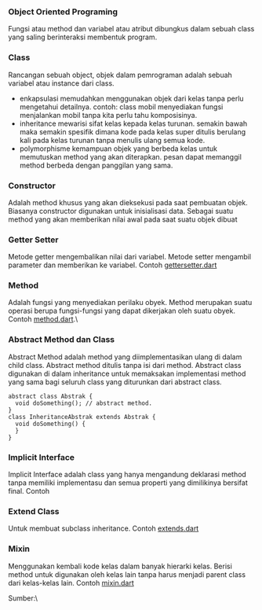 ### Object Oriented Programing
Fungsi atau method dan variabel atau atribut dibungkus dalam sebuah class yang saling berinteraksi membentuk program.
### Class
Rancangan sebuah object, objek dalam pemrograman adalah sebuah variabel atau instance dari class.
- enkapsulasi memudahkan menggunakan objek dari kelas tanpa perlu mengetahui detailnya. contoh: class mobil menyediakan fungsi menjalankan mobil tanpa kita perlu tahu komposisinya.
- inheritance mewarisi sifat kelas kepada kelas turunan. semakin bawah maka semakin spesifik dimana kode pada kelas super ditulis berulang kali pada kelas turunan tanpa menulis ulang semua kode.
- polymorphisme kemampuan objek yang berbeda kelas untuk memutuskan method yang akan diterapkan. pesan dapat memanggil method berbeda dengan panggilan yang sama.
### Constructor 
Adalah method khusus yang akan dieksekusi pada saat pembuatan objek. 
Biasanya constructor digunakan untuk inisialisasi data. 
Sebagai suatu method yang akan memberikan nilai awal pada saat suatu objek dibuat
### Getter Setter
Metode getter mengembalikan nilai dari variabel. 
Metode setter mengambil parameter dan memberikan ke variabel. 
Contoh [gettersetter.dart](https://github.com/Fourthten/praxis-academy/blob/master/novice/01-03/latihan/gettersetter.dart)
### Method
Adalah fungsi yang menyediakan perilaku obyek. Method merupakan suatu operasi berupa fungsi-fungsi yang dapat dikerjakan oleh suatu obyek.
Contoh [method.dart](https://github.com/Fourthten/praxis-academy/blob/master/novice/01-03/latihan/method.dart).\
### Abstract Method dan Class
Abstract Method adalah method yang diimplementasikan ulang di dalam child class. 
Abstract method ditulis tanpa isi dari method. 
Abstract class digunakan di dalam inheritance untuk memaksakan implementasi method yang sama bagi seluruh class yang diturunkan dari abstract class. 
```
abstract class Abstrak {
  void doSomething(); // abstract method.
}
class InheritanceAbstrak extends Abstrak {
  void doSomething() {
  }
}
```
### Implicit Interface
Implicit Interface adalah class yang hanya mengandung deklarasi method tanpa memiliki implementasu dan semua properti yang dimilikinya bersifat final. 
Contoh []()
### Extend Class
Untuk membuat subclass inheritance. Contoh [extends.dart](https://github.com/Fourthten/praxis-academy/blob/master/novice/01-03/latihan/extends.dart)
### Mixin
Menggunakan kembali kode kelas dalam banyak hierarki kelas. 
Berisi method untuk digunakan oleh kelas lain tanpa harus menjadi parent class dari kelas-kelas lain. 
Contoh [mixin.dart](https://github.com/Fourthten/praxis-academy/blob/master/novice/01-03/latihan/mixin.dart)

Sumber:\
